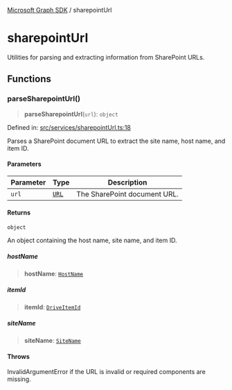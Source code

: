 [Microsoft Graph SDK](README.md) / sharepointUrl

# sharepointUrl

Utilities for parsing and extracting information from SharePoint URLs.

## Functions

### parseSharepointUrl()

> **parseSharepointUrl**(`url`): `object`

Defined in: [src/services/sharepointUrl.ts:18](https://github.com/Future-Secure-AI/microsoft-graph/blob/main/src/services/sharepointUrl.ts#L18)

Parses a SharePoint document URL to extract the site name, host name, and item ID.

#### Parameters

| Parameter | Type | Description |
| ------ | ------ | ------ |
| `url` | [`URL`](https://developer.mozilla.org/docs/Web/API/URL) | The SharePoint document URL. |

#### Returns

`object`

An object containing the host name, site name, and item ID.

##### hostName

> **hostName**: [`HostName`](HostName.md#hostname)

##### itemId

> **itemId**: [`DriveItemId`](DriveItem-1.md#driveitemid)

##### siteName

> **siteName**: [`SiteName`](Site-1.md#sitename)

#### Throws

InvalidArgumentError if the URL is invalid or required components are missing.

